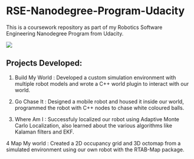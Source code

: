 # RSE-Nanodegree-Program-Udacity
This is a coursework repository as part of my Robotics Software Engineering Nanodegree Program from Udacity.

![](https://www.udacity.com/blog/wp-content/uploads/2019/01/RoboticsOpen_Twitter_1200x675.jpg.webp)

## Projects Developed: 

1. Build My World : Developed a custom simulation environment with multiple robot models and wrote a C++ world plugin to interact with our world.

2. Go Chase It : Designed a mobile robot and housed it inside our world, programmed the robot with C++ nodes to chase white coloured balls.

3. Where Am I :  Successfuly localized our robot using Adaptive Monte Carlo Localization, also learned about the various algorithms like Kalaman filters and EKF.

4 Map My world : Created a 2D occupancy grid and 3D octomap from a simulated environment using our own robot with the RTAB-Map package.
